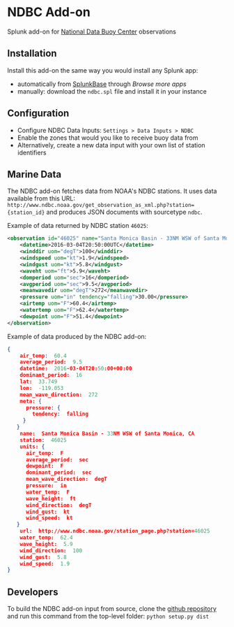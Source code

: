 # NDBC Add-on
Splunk add-on for [National Data Buoy Center](http://www.ndbc.noaa.gov/) observations

## Installation

Install this add-on the same way you would install any Splunk app:
- automatically from [SplunkBase](https://splunkbase.splunk.com/app/3077/) through *Browse more apps*
- manually: download the `ndbc.spl` file and install it in your instance

## Configuration
- Configure NDBC Data Inputs: `Settings > Data Inputs > NDBC`
- Enable the zones that would you like to receive buoy data from
- Alternatively, create a new data input with your own list of station identifiers

## Marine Data

The NDBC add-on fetches data from NOAA's NDBC stations. It uses data available from this URL: `http://www.ndbc.noaa.gov/get_observation_as_xml.php?station={station_id}` and produces JSON documents with sourcetype `ndbc`.

Example of data returned by NDBC station `46025`:
```xml
<observation id="46025" name="Santa Monica Basin - 33NM WSW of Santa Monica, CA" lat="33.749" lon="-119.053">
	<datetime>2016-03-04T20:50:00UTC</datetime>
	<winddir uom="degT">100</winddir>
	<windspeed uom="kt">1.9</windspeed>
	<windgust uom="kt">5.8</windgust>
	<waveht uom="ft">5.9</waveht>
	<domperiod uom="sec">16</domperiod>
	<avgperiod uom="sec">9.5</avgperiod>
	<meanwavedir uom="degT">272</meanwavedir>
	<pressure uom="in" tendency="falling">30.00</pressure>
	<airtemp uom="F">60.4</airtemp>
	<watertemp uom="F">62.4</watertemp>
	<dewpoint uom="F">51.4</dewpoint>
</observation>
```

Example of data produced by the NDBC add-on:
```json
{
    air_temp:  60.4 
    average_period:  9.5 
    datetime:  2016-03-04T20:50:00+00:00 
    dominant_period:  16 
    lat:  33.749 
    lon:  -119.053 
    mean_wave_direction:  272 
    meta: { 
      pressure: { 
        tendency:  falling 
     } 
   } 
    name:  Santa Monica Basin - 33NM WSW of Santa Monica, CA 
    station:  46025 
    units: {
      air_temp:  F 
      average_period:  sec 
      dewpoint:  F 
      dominant_period:  sec 
      mean_wave_direction:  degT 
      pressure:  in 
      water_temp:  F 
      wave_height:  ft 
      wind_direction:  degT 
      wind_gust:  kt 
      wind_speed:  kt 
   } 
    url:  http://www.ndbc.noaa.gov/station_page.php?station=46025 
    water_temp:  62.4 
    wave_height:  5.9 
    wind_direction:  100 
    wind_gust:  5.8 
    wind_speed:  1.9 
}
```

## Developers

To build the NDBC add-on input from source, clone the [github repository](http://github.com/jruaux/ndbc) and run this command from the top-level folder:
```python setup.py dist```